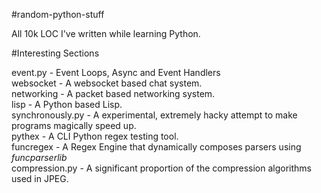 #random-python-stuff

All 10k LOC I've written while learning Python.

#Interesting Sections

event.py - Event Loops, Async and Event Handlers  
websocket - A websocket based chat system.  
networking - A packet based networking system.  
lisp - A Python based Lisp.  
synchronously.py - A experimental, extremely hacky attempt to make 
programs magically speed up.  
pythex - A CLI Python regex testing tool.  
funcregex - A Regex Engine that dynamically composes parsers using 
*funcparserlib*  
compression.py - A significant proportion of the compression algorithms 
used in JPEG.  
